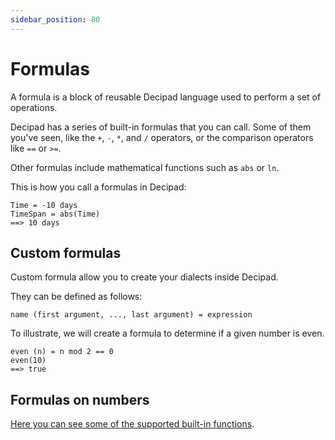 ```yaml
---
sidebar_position: 80
---
```


# Formulas

A formula is a block of reusable Decipad language used to perform a set of operations.

Decipad has a series of built-in formulas that you can call. Some of them you've seen, like the `+`, `-`, `*`, and `/` operators, or the comparison operators like `==` or `>=`.

Other formulas include mathematical functions such as `abs` or `ln`.

This is how you call a formulas in Decipad:

```deci live
Time = -10 days
TimeSpan = abs(Time)
==> 10 days
```

## Custom formulas

Custom formula allow you to create your dialects inside Decipad.

They can be defined as follows:

`name (first argument, ..., last argument) = expression`

To illustrate, we will create a formula to determine if a given number is even.

```deci live
even (n) = n mod 2 == 0
even(10)
==> true
```

## Formulas on numbers

[Here you can see some of the supported built-in functions](/docs/formulas/formulas-for-numbers).
